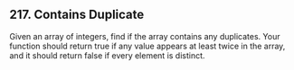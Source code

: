 ﻿## 217. Contains Duplicate

Given an array of integers, find if the array contains any duplicates. 
Your function should return true if any value appears at least twice in the array, 
and it should return false if every element is distinct.